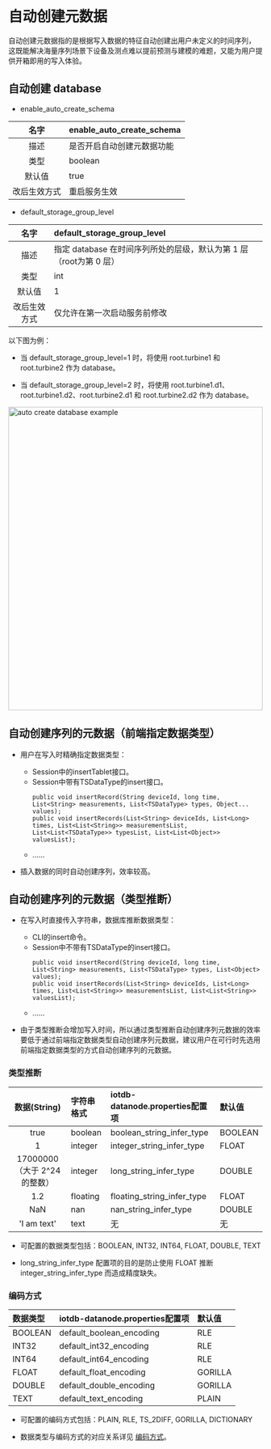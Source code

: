 <!--

    Licensed to the Apache Software Foundation (ASF) under one
    or more contributor license agreements.  See the NOTICE file
    distributed with this work for additional information
    regarding copyright ownership.  The ASF licenses this file
    to you under the Apache License, Version 2.0 (the
    "License"); you may not use this file except in compliance
    with the License.  You may obtain a copy of the License at
    
        http://www.apache.org/licenses/LICENSE-2.0
    
    Unless required by applicable law or agreed to in writing,
    software distributed under the License is distributed on an
    "AS IS" BASIS, WITHOUT WARRANTIES OR CONDITIONS OF ANY
    KIND, either express or implied.  See the License for the
    specific language governing permissions and limitations
    under the License.

-->

# 自动创建元数据

自动创建元数据指的是根据写入数据的特征自动创建出用户未定义的时间序列，
这既能解决海量序列场景下设备及测点难以提前预测与建模的难题，又能为用户提供开箱即用的写入体验。

## 自动创建 database

* enable\_auto\_create\_schema

| 名字 | enable\_auto\_create\_schema |
|:---:|:---|
| 描述 | 是否开启自动创建元数据功能 |
| 类型 | boolean |
| 默认值 | true |
| 改后生效方式 | 重启服务生效 |

* default\_storage\_group\_level

| 名字 | default\_storage\_group\_level |
|:---:|:---|
| 描述 | 指定 database 在时间序列所处的层级，默认为第 1 层（root为第 0 层） |
| 类型 | int |
| 默认值 | 1 |
| 改后生效方式 | 仅允许在第一次启动服务前修改 |

以下图为例：

* 当 default_storage_group_level=1 时，将使用 root.turbine1 和 root.turbine2 作为 database。

* 当 default_storage_group_level=2 时，将使用 root.turbine1.d1、root.turbine1.d2、root.turbine2.d1 和 root.turbine2.d2 作为 database。

<img style="width:100%; max-width:800px; max-height:600px; margin-left:auto; margin-right:auto; display:block;" src="/img/UserGuide/Data-Concept/Auto-Create-MetaData/auto_create_sg_example.png?raw=true" alt="auto create database example">

## 自动创建序列的元数据（前端指定数据类型）

* 用户在写入时精确指定数据类型：

    * Session中的insertTablet接口。
    * Session中带有TSDataType的insert接口。
      ```
      public void insertRecord(String deviceId, long time, List<String> measurements, List<TSDataType> types, Object... values);
      public void insertRecords(List<String> deviceIds, List<Long> times, List<List<String>> measurementsList, List<List<TSDataType>> typesList, List<List<Object>> valuesList);
      ```
    * ......

* 插入数据的同时自动创建序列，效率较高。

## 自动创建序列的元数据（类型推断）

* 在写入时直接传入字符串，数据库推断数据类型：
  
    * CLI的insert命令。
    * Session中不带有TSDataType的insert接口。
      ```
      public void insertRecord(String deviceId, long time, List<String> measurements, List<TSDataType> types, List<Object> values);
      public void insertRecords(List<String> deviceIds, List<Long> times, List<List<String>> measurementsList, List<List<String>> valuesList);
      ```
    * ......

* 由于类型推断会增加写入时间，所以通过类型推断自动创建序列元数据的效率要低于通过前端指定数据类型自动创建序列元数据，建议用户在可行时先选用前端指定数据类型的方式自动创建序列的元数据。

### 类型推断

| 数据(String) | 字符串格式 | iotdb-datanode.properties配置项  | 默认值 |
|:---:|:---|:------------------------------|:---|
| true | boolean | boolean\_string\_infer\_type  | BOOLEAN |
| 1 | integer | integer\_string\_infer\_type  | FLOAT |
| 17000000（大于 2^24 的整数） | integer | long\_string\_infer\_type     | DOUBLE |
| 1.2 | floating | floating\_string\_infer\_type | FLOAT |
| NaN | nan | nan\_string\_infer\_type      | DOUBLE |
| 'I am text' | text | 无                             | 无 |

* 可配置的数据类型包括：BOOLEAN, INT32, INT64, FLOAT, DOUBLE, TEXT

* long_string_infer_type 配置项的目的是防止使用 FLOAT 推断 integer_string_infer_type 而造成精度缺失。

### 编码方式

| 数据类型 | iotdb-datanode.properties配置项 | 默认值 |
|:---|:-----------------------------|:---|
| BOOLEAN | default\_boolean\_encoding   | RLE |
| INT32 | default\_int32\_encoding     | RLE |
| INT64 | default\_int64\_encoding     | RLE |
| FLOAT | default\_float\_encoding     | GORILLA |
| DOUBLE | default\_double\_encoding    | GORILLA |
| TEXT | default\_text\_encoding      | PLAIN |

* 可配置的编码方式包括：PLAIN, RLE, TS_2DIFF, GORILLA, DICTIONARY

* 数据类型与编码方式的对应关系详见 [编码方式](../Data-Concept/Encoding.md)。